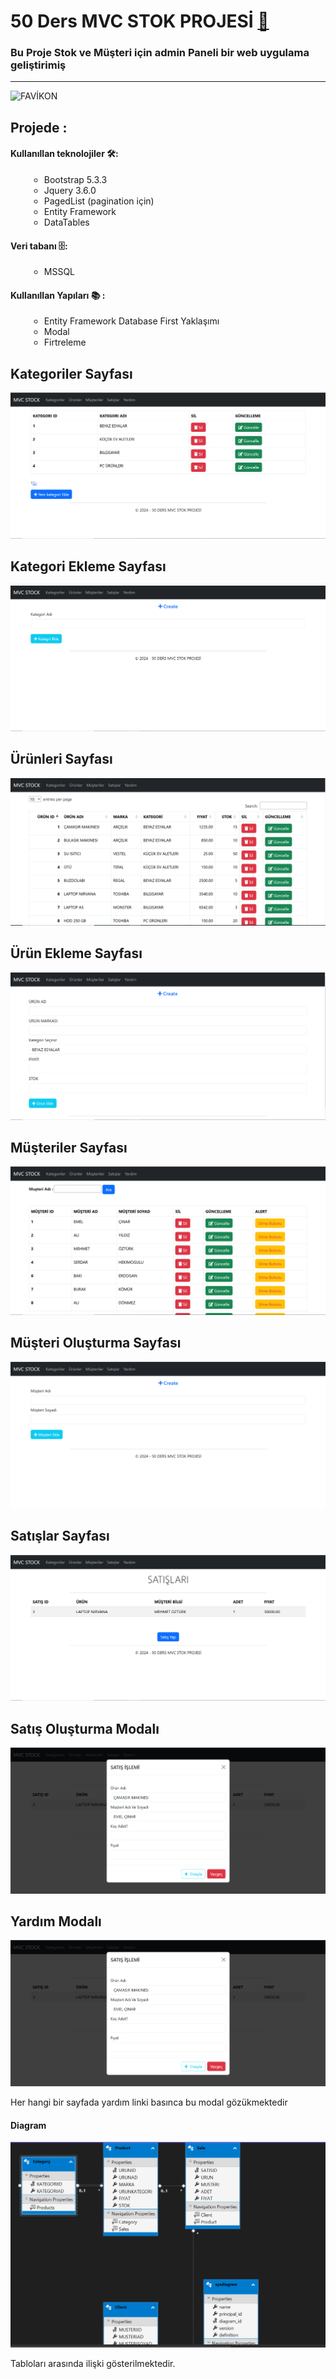 ﻿<html>
<head>
    <link rel="stylesheet" href="https://cdnjs.cloudflare.com/ajax/libs/font-awesome/5.15.4/css/all.min.css">
</head>
<body>

# 50 Ders MVC STOK PROJESİ [🚀](https://img.shields.io/badge/Status-Active-brightgreen?style=flat-square)

### Bu Proje Stok ve Müşteri için admin Paneli bir web uygulama geliştirimiş
<hr />

<img src="Assets/fivion.ico" alt="FAVİKON"/>

## Projede :

#### Kullanıllan teknolojiler  🛠:

   <ul style="list-style:circle; margin-left:30px"> 
		<li> Bootstrap 5.3.3 </li>
		<li> Jquery 3.6.0 </li>
		<li> PagedList (pagination için) </li>
		<li> Entity Framework</li>
		<li> DataTables</li>
   </ul>

#### Veri tabanı 🗄️: 

<ul style="list-style:circle; margin-left:30px">
	<li>MSSQL</li>
</ul>

#### Kullanıllan Yapıları 	📚 :

<ul style="list-style:circle; margin-left:30px">
	<li> Entity Framework Database First Yaklaşımı </li>
	<li> Modal </li>
	<li> Firtreleme </li>
</ul>


## Kategoriler Sayfası

<img src="Assets/screenShoots/kategori.PNG" alt="List of Categories"/>

## Kategori Ekleme Sayfası

<img src="Assets/screenShoots/create_kategori.PNG" alt="Create Category"/>

## Ürünleri Sayfası

<img src="Assets/screenShoots/products.PNG" alt="List of Products"/>

## Ürün Ekleme Sayfası

<img src="Assets/screenShoots/create_product.PNG" alt="Create Product"/>

## Müşteriler Sayfası

<img src="Assets/screenShoots/client.PNG" alt="Client List" />

## Müşteri Oluşturma Sayfası

<img src="Assets/screenShoots/createclient.PNG" alt="Create client"/>


## Satışlar Sayfası

<img src="Assets/screenShoots/sale.PNG" alt="Sale list"/>


## Satış Oluşturma Modalı

<img src="Assets/screenShoots/purchase_Sale.PNG" alt="Purchase"/>

## Yardım Modalı

<img src="Assets/screenShoots/purchase_Sale.PNG" alt="Help modal"/>

 Her hangi bir sayfada yardım linki basınca bu modal gözükmektedir


 #### Diagram 

 <img src="Assets/screenShoots/diagram.PNG" alt="diagram "/>

 Tabloları arasında ilişki gösterilmektedir.
</body>

<html>






